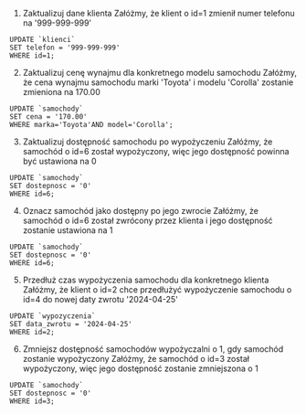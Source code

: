 1. Zaktualizuj dane klienta 
Załóżmy, że klient o id=1 zmienił numer telefonu na '999-999-999'  
```
UPDATE `klienci`
SET telefon = '999-999-999'
WHERE id=1;
```
2. Zaktualizuj cenę wynajmu dla konkretnego modelu samochodu
Załóżmy, że cena wynajmu samochodu marki 'Toyota' i modelu 'Corolla' zostanie zmieniona na 170.00  
```
UPDATE `samochody`
SET cena = '170.00'
WHERE marka='Toyota'AND model='Corolla';
```
3. Zaktualizuj dostępność samochodu po wypożyczeniu
Załóżmy, że samochód o id=6 został wypożyczony, więc jego dostępność powinna być ustawiona na 0  
```
UPDATE `samochody`
SET dostepnosc = '0'
WHERE id=6;
```
4. Oznacz samochód jako dostępny po jego zwrocie
Załóżmy, że samochód o id=6 został zwrócony przez klienta i jego dostępność zostanie ustawiona na 1  
```
UPDATE `samochody`
SET dostepnosc = '0'
WHERE id=6;
```
5. Przedłuż czas wypożyczenia samochodu dla konkretnego klienta
Załóżmy, że klient o id=2 chce przedłużyć wypożyczenie samochodu o id=4 do nowej daty zwrotu '2024-04-25'  
```
UPDATE `wypozyczenia`
SET data_zwrotu = '2024-04-25' 
WHERE id=2;
```
6. Zmniejsz dostępność samochodów wypożyczalni o 1, gdy samochód zostanie wypożyczony
Załóżmy, że samochód o id=3 został wypożyczony, więc jego dostępność zostanie zmniejszona o 1
```
UPDATE `samochody`
SET dostepnosc = '0'
WHERE id=3;
```
